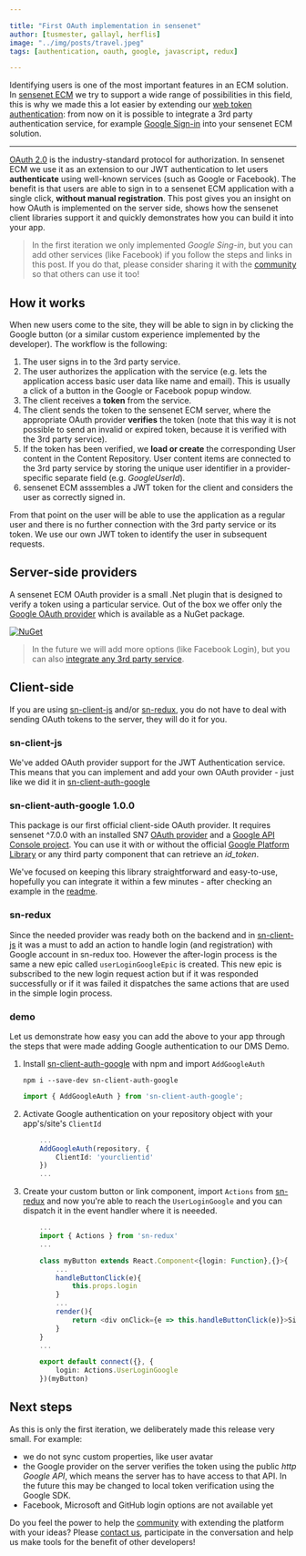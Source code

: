 ```yaml
---

title: "First OAuth implementation in sensenet"
author: [tusmester, gallayl, herflis]
image: "../img/posts/travel.jpeg"
tags: [authentication, oauth, google, javascript, redux]

---
```


Identifying users is one of the most important features in an ECM solution. In [sensenet ECM](https://github.com/SenseNet/sensenet) we try to support a wide range of possibilities in this field, this is why we made this a lot easier by extending our [web token authentication](https://community.sensenet.com/docs/web-token-authentication): from now on it is possible to integrate a 3rd party authentication service, for example [Google Sign-in](https://developers.google.com/identity/sign-in/web/sign-in) into your sensenet ECM solution.

---

[OAuth 2.0](https://oauth.net/2/) is the industry-standard protocol for authorization. In sensenet ECM we use it as an extension to our JWT authentication to let users **authenticate** using well-known services (such as Google or Facebook). The benefit is that users are able to sign in to a sensenet ECM application with a single click, **without manual registration**. This post gives you an insight on how OAuth is implemented on the server side, shows how the sensenet client libraries support it and quickly demonstrates how you can build it into your app.

> In the first iteration we only implemented *Google Sing-in*, but you can add other services (like Facebook) if you follow the steps and links in this post. If you do that, please consider sharing it with the [community](https://community.sensenet.com/) so that others can use it too!

## How it works

When new users come to the site, they will be able to sign in by clicking the Google button (or a similar custom experience implemented by the developer). The workflow is the following:

1. The user signs in to the 3rd party service.
2. The user authorizes the application with the service (e.g. lets the application access basic user data like name and email). This is usually a click of a button in the Google or Facebook popup window.
3. The client receives a **token** from the service.
4. The client sends the token to the sensenet ECM server, where the appropriate OAuth provider **verifies** the token (note that this way it is not possible to send an invalid or expired token, because it is verified with the 3rd party service).
5. If the token has been verified, we **load or create** the corresponding User content in the Content Repository. User content items are connected to the 3rd party service by storing the unique user identifier in a provider-specific separate field (e.g. *GoogleUserId*).
6. sensenet ECM asssembles a JWT token for the client and considers the user as correctly signed in.

From that point on the user will be able to use the application as a regular user and there is no further connection with the 3rd party service or its token. We use our own JWT token to identify the user in subsequent requests.

## Server-side providers

A sensenet ECM OAuth provider is a small .Net plugin that is designed to verify a token using a particular service. Out of the box we offer only the [Google OAuth provider](https://github.com/SenseNet/sn-oauth-google) which is available as a NuGet package.

[![NuGet](https://img.shields.io/nuget/v/SenseNet.OAuth.Google.svg)](https://www.nuget.org/packages/SenseNet.OAuth.Google)

> In the future we will add more options (like Facebook Login), but you can also [integrate any 3rd party service](https://community.sensenet.com/docs/oauth/).

## Client-side

If you are using [sn-client-js](https://github.com/SenseNet/sn-client-js) and/or [sn-redux](https://github.com/SenseNet/sn-redux), you do not have to deal with sending OAuth tokens to the server, they will do it for you.

### sn-client-js

We've added OAuth provider support for the JWT Authentication service. This means that you can implement and add your own OAuth provider - just like we did it in [sn-client-auth-google](https://github.com/SenseNet/sn-client-auth-google) 

### sn-client-auth-google 1.0.0

This package is our first official client-side OAuth provider. It requires sensenet ^7.0.0 with an installed SN7 [OAuth provider](https://github.com/SenseNet/sn-oauth-google) and a [Google API Console project](https://developers.google.com/identity/sign-in/web/devconsole-project). You can use it with or without the official [Google Platform Library](https://developers.google.com/identity/sign-in/web/sign-in) or any third party component that can retrieve an *id_token*.

We've focused on keeping this library straightforward and easy-to-use, hopefully you can integrate it within a few minutes - after checking an example in the [readme](https://github.com/SenseNet/sn-client-auth-google).

### sn-redux

Since the needed provider was ready both on the backend and in [sn-client-js](https://github.com/SenseNet/sn-client-js) it was a must to add an action to handle login (and registration) with Google account in sn-redux too. However the after-login process is the same a new epic called ```userLoginGoogleEpic``` is created. This new epic is subscribed to the new login request action but if it was responded successfully or if it was failed it dispatches the same actions that are used in the simple login process. 

### demo

Let us demonstrate how easy you can add the above to your app through the steps that were made adding Google authentication to our DMS Demo.

1.  Install [sn-client-auth-google](https://github.com/SenseNet/sn-client-auth-google) with npm and import ```AddGoogleAuth```

    ```
    npm i --save-dev sn-client-auth-google
    ```

    ```typescript
    import { AddGoogleAuth } from 'sn-client-auth-google'; 
    ```

2. Activate Google authentication on your repository object with your app's/site's ```ClientId```

    ```typescript
        ...
        AddGoogleAuth(repository, {
            ClientId: 'yourclientid'
        })
        ...
    ```

3. Create your custom button or link component, import ```Actions``` from [sn-redux](https://github.com/SenseNet/sn-redux) and now you're able to reach the ```UserLoginGoogle``` and you can dispatch it in the event handler where it is neeeded.

    ```ts
        ...
        import { Actions } from 'sn-redux'
        ...

        class myButton extends React.Component<{login: Function},{}>{
            ...
            handleButtonClick(e){
                this.props.login
            }
            ...
            render(){
                return <div onClick={e => this.handleButtonClick(e)}>Sign in with Google</div>
            }
        }
        ...

        export default connect({}, {
            login: Actions.UserLoginGoogle
        })(myButton)
    ```

## Next steps

As this is only the first iteration, we deliberately made this release very small. For example:

- we do not sync custom properties, like user avatar
- the Google provider on the server verifies the token using the public *http Google API*, which means the server has to have access to that API. In the future this may be changed to local token verification using the Google SDK.
- Facebook, Microsoft and GitHub login options are not available yet

Do you feel the power to help the [community](https://community.sensenet.com/) with extending the platform with your ideas? Please [contact us](https://community.sensenet.com/contact/), participate in the conversation and help us make tools for the benefit of other developers!
